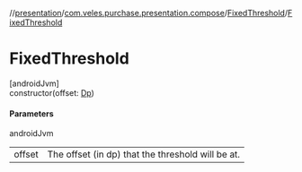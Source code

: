 //[presentation](../../../index.md)/[com.veles.purchase.presentation.compose](../index.md)/[FixedThreshold](index.md)/[FixedThreshold](-fixed-threshold.md)

# FixedThreshold

[androidJvm]\
constructor(offset: [Dp](https://developer.android.com/reference/kotlin/androidx/compose/ui/unit/Dp.html))

#### Parameters

androidJvm

| | |
|---|---|
| offset | The offset (in dp) that the threshold will be at. |
